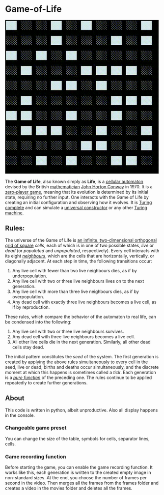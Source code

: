 # Game-of-Life
![alt-text](preview.gif)

 The **Game of Life**, also known simply as **Life**, is a [cellular automaton](https://en.wikipedia.org/wiki/Cellular_automaton "Cellular automaton") devised by the British [mathematician](https://en.wikipedia.org/wiki/Mathematician "Mathematician")  [John Horton Conway](https://en.wikipedia.org/wiki/John_Horton_Conway "John Horton Conway") in 1970. It is a [zero-player game](https://en.wikipedia.org/wiki/Zero-player_game "Zero-player game"), meaning that its evolution is determined by its initial state, requiring no further input. One interacts with the Game of Life by creating an initial configuration and observing how it evolves. It is [Turing complete](https://en.wikipedia.org/wiki/Turing_complete "Turing complete") and can simulate a [universal constructor](https://en.wikipedia.org/wiki/Von_Neumann_universal_constructor "Von Neumann universal constructor") or any other [Turing machine](https://en.wikipedia.org/wiki/Turing_machine "Turing machine").
## Rules:
The universe of the Game of Life is  [an infinite, two-dimensional orthogonal grid of square](https://en.wikipedia.org/wiki/Square_tiling "Square tiling")  _cells_, each of which is in one of two possible states,  _live_  or  _dead_  (or  _populated_  and  _unpopulated_, respectively). Every cell interacts with its eight  _[neighbours](https://en.wikipedia.org/wiki/Moore_neighborhood "Moore neighborhood")_, which are the cells that are horizontally, vertically, or diagonally adjacent. At each step in time, the following transitions occur:

1.  Any live cell with fewer than two live neighbours dies, as if by underpopulation.
2.  Any live cell with two or three live neighbours lives on to the next generation.
3.  Any live cell with more than three live neighbours dies, as if by overpopulation.
4.  Any dead cell with exactly three live neighbours becomes a live cell, as if by reproduction.

These rules, which compare the behavior of the automaton to real life, can be condensed into the following:

1.  Any live cell with two or three live neighbours survives.
2.  Any dead cell with three live neighbours becomes a live cell.
3.  All other live cells die in the next generation. Similarly, all other dead cells stay dead.

The initial pattern constitutes the  _seed_  of the system. The first generation is created by applying the above rules simultaneously to every cell in the seed, live or dead; births and deaths occur simultaneously, and the discrete moment at which this happens is sometimes called a  _tick_. Each generation is a  _[pure function](https://en.wikipedia.org/wiki/Pure_function "Pure function")_  of the preceding one. The rules continue to be applied repeatedly to create further generations.

## About 
This code is written in python, albeit unproductive.
Also all display happens in the console.

### Changeable game preset
You can change the size of the table, symbols for cells, separator lines, cells.
### Game recording function
Before starting the game, you can enable the game recording function.
It works like this, each generation is written to the created empty image in non-standard sizes.
At the end, you choose the number of frames per second in the video. Then merges all the frames from the frames folder and creates a video in the movies folder and deletes all the frames.

